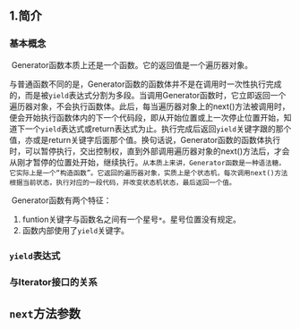 ## 1.简介

### 基本概念

​        Generator函数本质上还是一个函数。它的返回值是一个遍历器对象。

​        与普通函数不同的是，Generator函数的函数体并不是在调用时一次性执行完成的，而是被`yield`表达式分割为多段。当调用Generator函数时，它立即返回一个遍历器对象，不会执行函数体。此后，每当遍历器对象上的next()方法被调用时，便会开始执行函数体内的下一个代码段，即从开始位置或上一次停止位置开始，知道下一个`yield`表达式或return表达式为止。执行完成后返回`yield`关键字跟的那个值，亦或是return关键字后面那个值。换句话说，Generator函数的函数体执行时，可以暂停执行，交出控制权，直到外部调用遍历器对象的next()方法后，才会从刚才暂停的位置处开始，继续执行。`从本质上来讲，Generator函数是一种语法糖，它实际上是一个“构造函数”。它返回的遍历器对象，实质上是个状态机，每次调用next()方法根据当前状态，执行对应的一段代码，并改变状态机状态，最后返回一个值。`

​        Generator函数有两个特征：

1. funtion关键字与函数名之间有一个星号`*`。星号位置没有规定。
2. 函数内部使用了`yield`关键字。

### `yield`表达式

### 与Iterator接口的关系



## `next`方法参数





